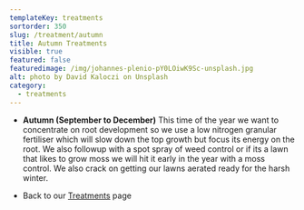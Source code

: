 ```yaml
---
templateKey: treatments
sortorder: 350
slug: /treatment/autumn
title: Autumn Treatments
visible: true
featured: false
featuredimage: /img/johannes-plenio-pY0LOiwK9Sc-unsplash.jpg
alt: photo by David Kaloczi on Unsplash
category:
  - treatments
---
```


* **Autumn (September to December)**
  This time of the year we want to concentrate on root development so we use a low nitrogen granular fertiliser which will slow down the top growth but focus its energy on the root. We also followup with a spot spray of weed control or if its a lawn that likes to grow moss we will hit it early in the year with a moss control.  We also crack on getting our lawns aerated ready for the harsh winter.

- Back to our [Treatments](/treatments) page

